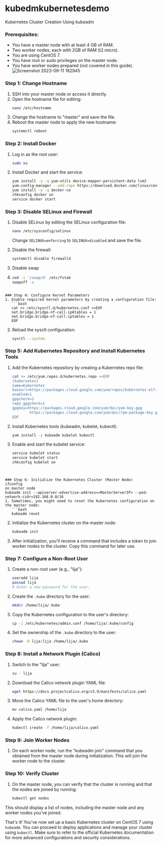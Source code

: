 # kubedmkubernetesdemo
Kubernetes Cluster Creation Using kubeadm


### Prerequisites:
- You have a master node with at least 4 GB of RAM.
- Two worker nodes, each with 2GB of RAM (t2.micro).
- You are using CentOS 7.
- You have root or sudo privileges on the master node.
- You have worker nodes prepared (not covered in this guide).
![Screenshot 2023-09-11 182945](https://github.com/lija12-3/kubedmkubernetesdemo/assets/105269384/139f9c0e-7e40-4047-ac44-bcfe629485b3)

### Step 1: Change Hostname
1. SSH into your master node or access it directly.
2. Open the hostname file for editing:
   ```bash
   nano /etc/hostname
   ```
3. Change the hostname to "master" and save the file.
4. Reboot the master node to apply the new hostname:
   ```bash
   systemctl reboot
   ```

### Step 2: Install Docker
1. Log in as the root user:
   ```bash
   sudo su
   ```
2. Install Docker and start the service:
   ```bash
   yum install -y -q yum-utils device-mapper-persistent-data lvm2
   yum-config-manager --add-repo https://download.docker.com/linux/centos/docker-ce.repo
   yum install -y -q docker-ce
   chkconfig docker on
   service docker start
   ```

### Step 3: Disable SELinux and Firewall
1. Disable SELinux by editing the SELinux configuration file:
   ```bash
   nano /etc/sysconfig/selinux
   ```
   Change `SELINUX=enforcing` to `SELINUX=disabled` and save the file.
   
2. Disable the firewall:
   ```bash
   systemctl disable firewalld
   ```
3. Disable swap
4. ```bash
   sed -i '/swap/d' /etc/fstab
   swapoff -a
```

### Step 4: Configure Kernel Parameters
1. Enable required kernel parameters by creating a configuration file:
   ```bash
   cat >> /etc/sysctl.d/kubernetes.conf <<EOF
   net.bridge.bridge-nf-call-ip6tables = 1
   net.bridge.bridge-nf-call-iptables = 1
   EOF
   ```

2. Reload the sysctl configuration:
   ```bash
   sysctl --system
   ```

### Step 5: Add Kubernetes Repository and Install Kubernetes Tools
1. Add the Kubernetes repository by creating a Kubernetes repo file:
   ```bash
   cat >> /etc/yum.repos.d/kubernetes.repo <<EOF
   [kubernetes]
   name=Kubernetes
   baseurl=https://packages.cloud.google.com/yum/repos/kubernetes-el7-x86_64
   enabled=1
   gpgcheck=1
   repo_gpgcheck=1
   gpgkey=https://packages.cloud.google.com/yum/doc/yum-key.gpg
           https://packages.cloud.google.com/yum/doc/rpm-package-key.gpg
   EOF
   ```

2. Install Kubernetes tools (kubeadm, kubelet, kubectl):
   ```bash
   yum install -y kubeadm kubelet kubectl
   ```

3. Enable and start the kubelet service:
   ```bash
   service kubelet status
   service kubelet start
   chkconfig kubelet on
  
```

### Step 6: Initialize the Kubernetes Cluster (Master Node)
ifconfig
on master node
kubeadm init --apiserver-advertise-address=<MasterServerIP> --pod-network-cidr=192.168.0.0/16
1. Sometimes, you might need to reset the Kubernetes configuration on the master node:
   ```bash
   kubeadm reset
   ```

2. Initialize the Kubernetes cluster on the master node:
   ```bash
   kubeadm init
   ```

3. After initialization, you'll receive a command that includes a token to join worker nodes to the cluster. Copy this command for later use.

### Step 7: Configure a Non-Root User
1. Create a non-root user (e.g., "lija"):
   ```bash
   useradd lija
   passwd lija
   # Enter a new password for the user.
   ```

2. Create the `.kube` directory for the user:
   ```bash
   mkdir /home/lija/.kube
   ```

3. Copy the Kubernetes configuration to the user's directory:
   ```bash
   cp -i /etc/kubernetes/admin.conf /home/lija/.kube/config
   ```

4. Set the ownership of the `.kube` directory to the user:
   ```bash
   chown -R lija:lija /home/lija/.kube
   ```

### Step 8: Install a Network Plugin (Calico)
1. Switch to the "lija" user:
   ```bash
   su - lija
   ```

2. Download the Calico network plugin YAML file:
   ```bash
   wget https://docs.projectcalico.org/v3.9/manifests/calico.yaml
   ```

3. Move the Calico YAML file to the user's home directory:
   ```bash
   mv calico.yaml /home/lija
   ```

4. Apply the Calico network plugin:
   ```bash
   kubectl create -f /home/lija/calico.yaml
   ```

### Step 9: Join Worker Nodes
1. On each worker node, run the "kubeadm join" command that you obtained from the master node during initialization. This will join the worker node to the cluster.

### Step 10: Verify Cluster
1. On the master node, you can verify that the cluster is running and that the nodes are joined by running:
   ```bash
   kubectl get nodes
   ```

This should display a list of nodes, including the master node and any worker nodes you've joined.

That's it! You've now set up a basic Kubernetes cluster on CentOS 7 using `kubeadm`. You can proceed to deploy applications and manage your cluster using `kubectl`. Make sure to refer to the official Kubernetes documentation for more advanced configurations and security considerations.
